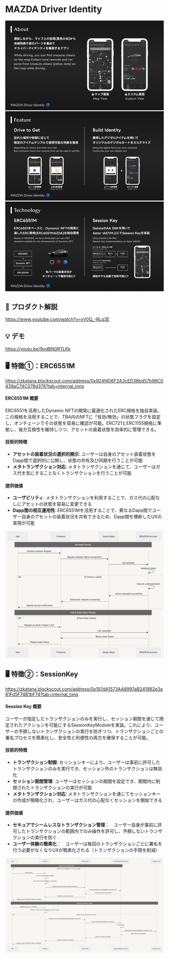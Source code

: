 # MAZDA Driver Identity
![img6](https://raw.githubusercontent.com/n0aaaeth/MAZDA-Driver-Identity/main/images/img6.png)
![img3](https://raw.githubusercontent.com/n0aaaeth/MAZDA-Driver-Identity/main/images/img3.png)
![img4](https://raw.githubusercontent.com/n0aaaeth/MAZDA-Driver-Identity/main/images/img4.png)

## 🤖 プロダクト解説
https://www.youtube.com/watch?v=vV0Q_-RLq3E

## 💡 デモ
https://youtu.be/9odBN0RTLKk

## 🖥 特徴①：ERC6551M
https://zkatana.blockscout.com/address/0x924f406F2A3cED38bd57b99C0439aC74C078d376?tab=internal_txns

#### ERC6551M 概要
ERC6551を活用したDynamic NFTの開発に最適化されたERC規格を独自実装。この規格を活用することで、TBA内のNFTに「有効/無効」の状態フラグを設定し、オンチェーンでその状態を容易に確認が可能。ERC721とERC1155規格に準拠し、後方互換性を維持しつつ、アセットの装着状態を効率的に管理できる。

#### 技術的特徴
- **アセットの装着状況の選択的開示**: ユーザーは自身のアセット装着状態をDapp間で選択的に公開し、状態の共有及び同期を行うことが可能
- **メタトランザクション対応**: メタトランザクションを通じて、ユーザーはガス代を気にすることなくトランザクションを行うことが可能

#### 提供価値
- **ユーザビリティ**: メタトランザクションを利用することで、ガス代の心配なしにアセットの状態を容易に変更できる
- **Dapp間の相互運用性**: ERC6551Mを活用することで、異なるDapp間でユーザー自身のアセットの装着状況を共有できるため、Dapp間を横断したUXの実現が可能

![img2](https://raw.githubusercontent.com/n0aaaeth/MAZDA-Driver-Identity/main/images/img2.png)



## 🖥 特徴②：SessionKey 
https://zkatana.blockscout.com/address/0x197dA1573AA8997aB241982e3a81Fd5F74B1bF74?tab=internal_txns

#### Session Key 概要
ユーザーが指定したトランザクションのみを実行し、セッション期間を通じて限定されたアクションを可能にするSessionKeyModuleを実装。これにより、ユーザーの予期しないトランザクションの実行を防ぎつつ、トランザクションごとの署名プロセスを簡素化し、安全性と利便性の両方を確保することが可能。

#### 技術的特徴
- **トランザクション制御**: セッションキーにより、ユーザーは事前に許可したトランザクションのみを実行でき、セッション外のトランザクションは無効化
- **セッション期間管理**: ユーザーはセッションの期間を設定でき、期間内に制限されたトランザクションの実行が可能
- **メタトランザクション対応**: メタトランザクションを通じてセッションキーの作成が簡略化され、ユーザーはガス代の心配なくセッションを開始できる

#### 提供価値
- **セキュアでシームレスなトランザクション管理**：　ユーザー自身が事前に許可したトランザクションの範囲内でのみ操作を許可し、予期しないトランザクションの実行を防ぐ
- **ユーザー体験の簡素化**：　ユーザーは毎回のトランザクションごとに署名を行う必要がなくなりUXが簡素化される（トランザクションの手間を削減）

![img1](https://raw.githubusercontent.com/n0aaaeth/MAZDA-Driver-Identity/main/images/img1.png)



